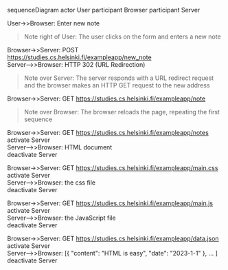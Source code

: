 sequenceDiagram
  actor User
  participant Browser
  participant Server

  User->>Browser: Enter new note
  
  > Note right of User: The user clicks on the form and enters a new note

  Browser->>Server: POST https://studies.cs.helsinki.fi/exampleapp/new_note  
  Server-->>Browser: HTTP 302 (URL Redirection)
  
  > Note over Server: The server responds with a URL redirect request and the browser makes an HTTP GET request to the new address

  Browser->>Server: GET https://studies.cs.helsinki.fi/exampleapp/note
  
  > Note over Browser: The browser reloads the page, repeating the first sequence
  
  Browser->>Server: GET https://studies.cs.helsinki.fi/exampleapp/notes  
  activate Server  
  Server-->>Browser: HTML document  
  deactivate Server  

  Browser->>Server: GET https://studies.cs.helsinki.fi/exampleapp/main.css  
  activate Server  
  Server-->>Browser: the css file  
  deactivate Server  

  Browser->>Server: GET https://studies.cs.helsinki.fi/exampleapp/main.js  
  activate Server  
  Server-->>Browser: the JavaScript file  
  deactivate Server  

  Browser->>Server: GET https://studies.cs.helsinki.fi/exampleapp/data.json  
  activate Server  
  Server-->>Browser: [{ "content": "HTML is easy", "date": "2023-1-1" }, ... ]  
  deactivate Server
